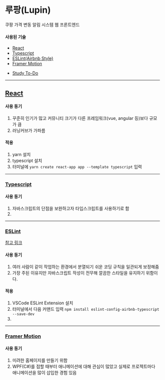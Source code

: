# 루팡(Lupin)

쿠팡 가격 변동 알림 시스템 웹 프론트엔드



#### 사용된 기술

- [React](#react)
- [Typescript](#typescript)
- [ESLint(Airbnb Style)](#eslint)
- [Framer Motion](#framer-motion)



* [Study To-Do](https://github.com/Code-Player/Lupin/blob/master/Study-To-Do.md)

-----

## [React](#사용된-기술)

#### 사용 동기

1. 꾸준히 인기가 많고 커뮤니티 크기가 다른 프레임워크(vue, angular 등)보다 규모가 큼
2. 러닝커브가 가파름



#### 적용

1. yarn 설치
2. typescript 설치
3. 터미널에 `yarn create react-app app --template typescript` 입력

-----

### [Typescript](#사용된-기술)

#### 사용 동기

1. 자바스크립트의 단점을 보완하고자 타입스크립트를 사용하기로 함
2. 

-----

### [ESLint](#사용된-기술)

[참고 링크](https://velog.io/@_jouz_ryul/ESLint-Prettier-Airbnb-Style-Guide로-설정하기)

#### 사용 동기

1. 여러 사람이 같이 작업하는 환경에서 분열되기 쉬운 코딩 규칙을 일관되게 보정해줌
2. 가장 주된 이유지만 자바스크립트 작성이 전무해 깔끔한 스타일을 유지하기 위함이다.



#### 적용

1. VSCode ESLint Extension 설치
2. 터미널에서 다음 커맨드 입력  `npm install eslint-config-airbnb-typescript --save-dev`
3. 

-----

### [Framer Motion](#사용된-기술)

#### 사용 동기

1. 미려한 홈페이지를 만들기 위함
2. WPF(C#)를 접할 때부터 애니메이션에 대해 관심이 많았고 실제로 프로젝트마다 애니메이션을 많이 삽입한 경험 있음
